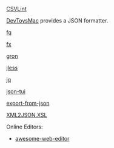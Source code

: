 [CSVLint](https://github.com/BdR76/CSVLint)

[DevToysMac](https://github.com/ObuchiYuki/DevToysMac) provides a JSON formatter.

[fq](https://github.com/wader/fq)

[fx](https://github.com/antonmedv/fx)

[gron](https://github.com/tomnomnom/gron)

[jless](https://github.com/PaulJuliusMartinez/jless)

[jq](https://github.com/stedolan/jq)

[json-tui](https://github.com/ArthurSonzogni/json-tui)

[export-from-json](https://github.com/zheeeng/export-from-json)

[XML2JSON.XSL](https://xml2json.duttke.de/)

Online Editors:

- [awesome-web-editor](https://github.com/xjh22222228/awesome-web-editor)
